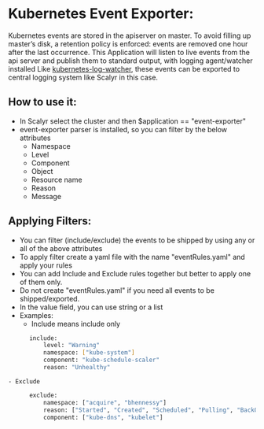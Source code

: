 # Kubernetes Event Exporter:

Kubernetes events are stored in the apiserver on master. To avoid filling up master’s disk, a retention policy is enforced: events are removed one hour after the last occurrence.
This Application will listen to live events from the api server and publish them to standard output, with logging agent/watcher installed Like [kubernetes-log-watcher](https://github.com/zalando-incubator/kubernetes-log-watcher "kubernetes-log-watcher"), these events can be exported to central logging system like Scalyr in this case.

## How to use it:

 - In Scalyr select the cluster and then  $application == "event-exporter"
 - event-exporter parser is installed, so you can filter by the below attributes
   - Namespace
   - Level
   - Component
   - Object
   - Resource name
   - Reason
   - Message

## Applying Filters:
 - You can filter (include/exclude) the events to be shipped by using any or all of the above attributes
 - To apply filter create a yaml file with the name "eventRules.yaml" and apply your rules
 - You can add Include and Exclude rules together but better to apply one of them only.
 - Do not create "eventRules.yaml" if you need all events to be shipped/exported.
 - In the value field, you can use string or a list
  - Examples:
    - Include means include only
```bash
      include:
          level: "Warning"
          namespace: ["kube-system"]
          component: "kube-schedule-scaler"
          reason: "Unhealthy"
```
    - Exclude
```bash
      exclude:
          namespace: ["acquire", "bhennessy"]
          reason: ["Started", "Created", "Scheduled", "Pulling", "BackOff", "Pulled"]
          component: ["kube-dns", "kubelet"]
```

